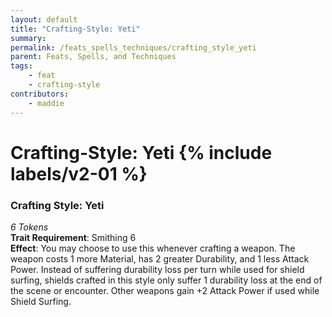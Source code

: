 ```yaml
---
layout: default
title: "Crafting-Style: Yeti"
summary:
permalink: /feats_spells_techniques/crafting_style_yeti
parent: Feats, Spells, and Techniques
tags:
    - feat
    - crafting-style
contributors:
    - maddie
---
```


# Crafting-Style: Yeti {% include labels/v2-01 %}

### Crafting Style: Yeti
*6 Tokens*  
**Trait Requirement**: Smithing 6  
**Effect**: You may choose to use this whenever crafting a weapon. The weapon costs 1 more Material, has 2 greater Durability, and 1 less Attack Power. Instead of suffering durability loss per turn while used for shield surfing, shields crafted in this style only suffer 1 durability loss at the end of the scene or encounter. Other weapons gain +2 Attack Power if used while Shield Surfing. 